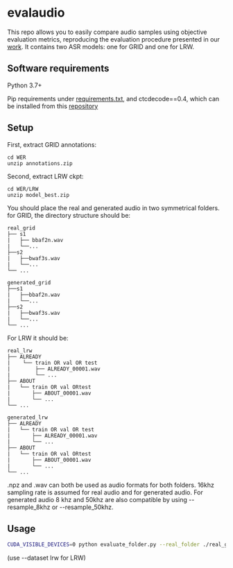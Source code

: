 # evalaudio
This repo allows you to easily compare audio samples using objective evaluation metrics, reproducing the evaluation procedure presented in our [work](https://sites.google.com/view/video-to-speech). It contains two ASR models: one for GRID and one for LRW.

## Software requirements
Python 3.7+

Pip requirements under [requirements.txt](requirements.txt), and ctcdecode==0.4, which can be installed from this [repository](https://github.com/parlance/ctcdecode)

## Setup
First, extract GRID annotations:
```
cd WER
unzip annotations.zip
```

Second, extract LRW ckpt:
```
cd WER/LRW
unzip model_best.zip
```

You should place the real and generated audio in two symmetrical folders. for GRID, the directory structure should be:
```
real_grid
├── s1 
|   ├── bbaf2n.wav
|   └──...
├──s2
|   ├──bwaf3s.wav
|   └──...
└── ...

generated_grid
├──s1 
|   ├──bbaf2n.wav
|   └──...
├──s2
|   ├──bwaf3s.wav
|   └──...
└── ...
```
For LRW it should be:
```
real_lrw
├── ALREADY
|    └── train OR val OR test
|        ├── ALREADY_00001.wav
|        └── ...
├── ABOUT
|   └── train OR val ORtest
|       ├── ABOUT_00001.wav
|       └── ...
└── ...

generated_lrw
├── ALREADY
|   └── train OR val OR test
|       ├── ALREADY_00001.wav
|       └── ...
├── ABOUT
|   └── train OR val ORtest
|       ├── ABOUT_00001.wav
|       └── ...
└── ...
```

.npz and .wav can both  be used as audio formats for both folders. 16khz sampling rate is assumed for real audio and for generated audio. For generated audio 8 khz and 50khz are also compatible by using --resample_8khz or --resample_50khz.

## Usage
```bash
CUDA_VISIBLE_DEVICES=0 python evaluate_folder.py --real_folder ./real_grid --fake_folder ./generated_grid --dataset grid
```
(use --dataset lrw for LRW)
